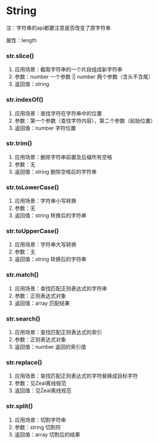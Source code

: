 # String
注：字符串的api都要注意是否改变了原字符串

属性：length

### str.slice()
1. 应用场景：截取字符串的一个片段组成新字符串
2. 参数：number 一个参数 || number 两个参数（含头不含尾）
3. 返回值：string

### str.indexOf()
1. 应用场景：查找字符在字符串中的位置
2. 参数：第一个参数（查找字符内容），第二个参数（起始位置）
3. 返回值：number 字符位置

### str.trim()
1. 应用场景：删除字符串前置及后缀所有空格
2. 参数：无
3. 返回值：string 删除空格后的字符串

### str.toLowerCase()
1. 应用场景：字符串小写转换
2. 参数：无
3. 返回值：string 转换后的字符串

### str.toUpperCase()
1. 应用场景：字符串大写转换
2. 参数：无
3. 返回值：string 转换后的字符串

### str.match()
1. 应用场景：查找匹配正则表达式的字符串
2. 参数：正则表达式对象
3. 返回值：array 匹配结果

### str.search()
1. 应用场景：查找匹配正则表达式的索引
2. 参数：正则表达式对象
3. 返回值：number 返回的索引值

### str.replace()
1. 应用场景：查找匹配正则表达式的字符替换成目标字符
2. 参数：见Zeal离线规范
3. 返回值：见Zeal离线规范

### str.split()
1. 应用场景：切割字符串
2. 参数：string 切割符
3. 返回值：array 切割后的结果